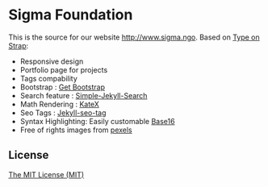 # Sigma Foundation

This is the source for our website http://www.sigma.ngo. Based on [Type on Strap](https://github.com/Sylhare/Type-on-Strap):
* Responsive design
* Portfolio page for projects
* Tags compability
* Bootstrap : [Get Bootstrap](http://getbootstrap.com/)
* Search feature : [Simple-Jekyll-Search](https://github.com/christian-fei/Simple-Jekyll-Search)
* Math Rendering : [KateX](https://github.com/Khan/KaTeX)
* Seo Tags : [Jekyll-seo-tag](https://help.github.com/articles/search-engine-optimization-for-github-pages/)
* Syntax Highlighting: Easily customable [Base16](https://github.com/chriskempson/base16)
* Free of rights images from [pexels](https://www.pexels.com/)

## License

[The MIT License (MIT)](https://raw.githubusercontent.com/Sylhare/Type-on-Strap/master/LICENSE)

